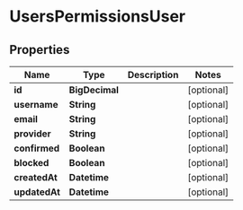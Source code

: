 

# UsersPermissionsUser


## Properties

| Name | Type | Description | Notes |
|------------ | ------------- | ------------- | -------------|
|**id** | **BigDecimal** |  |  [optional] |
|**username** | **String** |  |  [optional] |
|**email** | **String** |  |  [optional] |
|**provider** | **String** |  |  [optional] |
|**confirmed** | **Boolean** |  |  [optional] |
|**blocked** | **Boolean** |  |  [optional] |
|**createdAt** | **Datetime** |  |  [optional] |
|**updatedAt** | **Datetime** |  |  [optional] |



